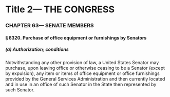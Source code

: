 
# Title 2— THE CONGRESS
### CHAPTER 63— SENATE MEMBERS
#### § 6320. Purchase of office equipment or furnishings by Senators
##### (a) Authorization; conditions

Notwithstanding any other provision of law, a United States Senator may purchase, upon leaving office or otherwise ceasing to be a Senator (except by expulsion), any item or items of office equipment or office furnishings provided by the General Services Administration and then currently located and in use in an office of such Senator in the State then represented by such Senator.
